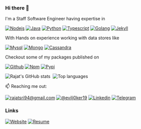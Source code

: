 ### Hi there 👋

I'm a Staff Software Engineer<!-- at &nbsp; [![Myntra](https://img.shields.io/badge/myntra-20336B?style=for-the-badge&logo=paytm&logoColor=white)](https://myntra.com) -->&nbsp;having expertise in

[![Nodejs](https://img.shields.io/badge/node_js-339933?style=for-the-badge&logo=node.js&logoColor=white)](#)
[![Java](https://img.shields.io/badge/java-007396?style=for-the-badge&logo=java&logoColor=white)](#)
[![Python](https://img.shields.io/badge/python-3776AB?style=for-the-badge&logo=python&logoColor=white)](#)
[![Typescript](https://img.shields.io/badge/typescript-007ACC?style=for-the-badge&logo=typescript&logoColor=white)](#)
[![Golang](https://img.shields.io/badge/golang-00ADD8?style=for-the-badge&logo=go&logoColor=white)](#)
[![Jekyll](https://img.shields.io/badge/jekyll-CC0000?style=for-the-badge&logo=jekyll&logoColor=white)](#)
<!-- [![GraphQL](https://img.shields.io/badge/graphql-E10098?style=for-the-badge&logo=graphql&logoColor=white)](#) -->

<!-- [![Express](https://img.shields.io/badge/express-000000?style=for-the-badge&logo=express&logoColor=white)](#)
[![Spring](https://img.shields.io/badge/spring-6DB33F?style=for-the-badge&logo=spring&logoColor=white)](#)
[![Django](https://img.shields.io/badge/django-092E20?style=for-the-badge&logo=django&logoColor=white)](#)
[![Flask](https://img.shields.io/badge/flask-000000?style=for-the-badge&logo=flask&logoColor=white)](#) -->
 
With Hands on experience working with data stores like

[![Mysql](https://img.shields.io/badge/mysql-4479A1?style=for-the-badge&logo=mysql&logoColor=white)](#)
[![Mongo](https://img.shields.io/badge/mongo-47A248?style=for-the-badge&logo=mongodb&logoColor=white)](#)
[![Cassandra](https://img.shields.io/badge/cassandra-1287B1?style=for-the-badge&logo=apache-cassandra&logoColor=white)](#)
<!-- [![Redis](https://img.shields.io/badge/redis-DC382D?style=for-the-badge&logo=redis&logoColor=white)](#)
[![Maria](https://img.shields.io/badge/maria-003545?style=for-the-badge&logo=mariadb&logoColor=white)](#)
[![SQLite](https://img.shields.io/badge/sqlite-003B57?style=for-the-badge&logo=sqlite&logoColor=white)](#) -->

<!-- And some useful tools like

[![Storm](https://img.shields.io/badge/storm-blue?style=for-the-badge&logo=apache&logoColor=white)](#)
[![Kafka](https://img.shields.io/badge/kafka-231F20?style=for-the-badge&logo=apache-kafka&logoColor=white)](#)
[![RabbitMQ](https://img.shields.io/badge/rabbitmq-FF6600?style=for-the-badge&logo=rabbitmq&logoColor=white)](#)
[![Heroku](https://img.shields.io/badge/heroku-430098?style=for-the-badge&logo=heroku&logoColor=white)](#)
[![Grafana](https://img.shields.io/badge/grafana-F46800?style=for-the-badge&logo=grafana&logoColor=white)](#)
[![Kibana](https://img.shields.io/badge/kibana-005571?style=for-the-badge&logo=kibana&logoColor=white)](#)
[![Jenkins](https://img.shields.io/badge/jenkins-D24939?style=for-the-badge&logo=jenkins&logoColor=white)](#)
[![Docker](https://img.shields.io/badge/docker-2496ED?style=for-the-badge&logo=docker&logoColor=white)](#) 
-->

<!-- Spending my time scribbling some sort of code on

[![Intellij](https://img.shields.io/badge/idea-000?style=for-the-badge&logo=intellij-idea&logoColor=white)](#)
[![VSCode](https://img.shields.io/badge/code-007ACC?style=for-the-badge&logo=visual-studio-code&logoColor=white)](#)
[![Vim](https://img.shields.io/badge/vim-019733?style=for-the-badge&logo=vim&logoColor=white)](#) -->

<!-- Or rather busy with

[![Netflix](https://img.shields.io/badge/netflix-E50914?style=for-the-badge&logo=netflix&logoColor=white)](#)
[![Prime](https://img.shields.io/badge/prime-00A8E1?style=for-the-badge&logo=amazon-prime&logoColor=white)](#)
[![Fifa 19](https://img.shields.io/badge/fifa_21-326295?style=for-the-badge&logo=fifa&logoColor=white)](#)
[![Duolingo](https://img.shields.io/badge/duolingo-58CC02?style=for-the-badge&logo=duolingo&logoColor=white)](#)
[![YT Music](https://img.shields.io/badge/yt_music-FF0000?style=for-the-badge&logo=youtube-music&logoColor=white)](#) -->

Checkout some of my packages published on

[![Github](https://img.shields.io/badge/gh_packages-181717?style=for-the-badge&logo=github&logoColor=white)](https://github.com/rajat19?tab=packages)
[![Npm](https://img.shields.io/badge/npm-CB3837?style=for-the-badge&logo=npm&logoColor=white)](https://www.npmjs.com/~rajatsriv)
[![Pypi](https://img.shields.io/badge/pypi-3775A9?style=for-the-badge&logo=pypi&logoColor=white)](https://pypi.org/user/rajatsriv/)

<!-- ![Github Stats](https://github-readme-stats.vercel.app/api?username=rajat19&bg_color=30,e96443,904e95&title_color=fff&text_color=fff&show_icons=true&icon_color=fff) -->

![Rajat's GitHub stats](https://github-readme-stats.vercel.app/api?username=rajat19&show_icons=true&border_radius=5&text_color=ffffff&hide_border=True&line_height=24&title_color=ffffff&hide_rank=True&hide=contribs&bg_color=101217&theme=dark)
&nbsp;![Top languages](https://github-readme-stats.vercel.app/api/top-langs/?username=rajat19&langs_count=6&exclude_repo=tumai_website,differentially_private_synthetic_data&show_icons=true&hide_border=true&layout=compact&text_color=ffffff&title_color=ffffff&bg_color=101217)


📫 Reaching me out: 

[![rajatsri94@gmail.com](https://img.shields.io/badge/mail-D14836?style=for-the-badge&logo=gmail&logoColor=white)](mailto:rajatsri94@gmail.com) 
[![@evilj0ker19](https://img.shields.io/badge/tweet-1DA1F2?style=for-the-badge&logo=twitter&logoColor=white)](https://twitter.com/evilj0ker19)
[![Linkedin](https://img.shields.io/badge/linkedin-0077B5?style=for-the-badge&logo=linkedin&logoColor=white)](https://www.linkedin.com/in/rajatsriv19/)
[![Telegram](https://img.shields.io/badge/telegram-26A5E4?style=for-the-badge&logo=telegram&logoColor=white)](https://t.me/rajatsriv)
<!-- [![fb](https://img.shields.io/badge/facebook-1877F2?style=for-the-badge&logo=facebook&logoColor=white)](https://www.facebook.com/srivrajat) -->

### Links

[![Website](https://img.shields.io/badge/website-4285F4?style=for-the-badge&logo=google-chrome&logoColor=white)](https://rajat19.github.io)
[![Resume](https://img.shields.io/badge/resume-EC1C24?style=for-the-badge&logo=adobe-acrobat-reader&logoColor=white)](https://rajat19.github.io/assets/pdf/resume.pdf)
